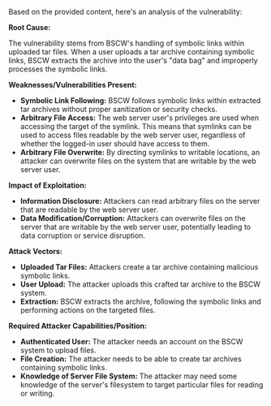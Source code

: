 Based on the provided content, here's an analysis of the vulnerability:

**Root Cause:**

The vulnerability stems from BSCW's handling of symbolic links within uploaded tar files. When a user uploads a tar archive containing symbolic links, BSCW extracts the archive into the user's "data bag" and improperly processes the symbolic links.

**Weaknesses/Vulnerabilities Present:**

*   **Symbolic Link Following:** BSCW follows symbolic links within extracted tar archives without proper sanitization or security checks.
*   **Arbitrary File Access:** The web server user's privileges are used when accessing the target of the symlink. This means that symlinks can be used to access files readable by the web server user, regardless of whether the logged-in user should have access to them.
*   **Arbitrary File Overwrite:** By directing symlinks to writable locations, an attacker can overwrite files on the system that are writable by the web server user.

**Impact of Exploitation:**

*   **Information Disclosure:** Attackers can read arbitrary files on the server that are readable by the web server user.
*   **Data Modification/Corruption:** Attackers can overwrite files on the server that are writable by the web server user, potentially leading to data corruption or service disruption.

**Attack Vectors:**

*   **Uploaded Tar Files:** Attackers create a tar archive containing malicious symbolic links.
*   **User Upload:** The attacker uploads this crafted tar archive to the BSCW system.
*   **Extraction:** BSCW extracts the archive, following the symbolic links and performing actions on the targeted files.

**Required Attacker Capabilities/Position:**

*   **Authenticated User:** The attacker needs an account on the BSCW system to upload files.
*   **File Creation:** The attacker needs to be able to create tar archives containing symbolic links.
*   **Knowledge of Server File System:** The attacker may need some knowledge of the server's filesystem to target particular files for reading or writing.